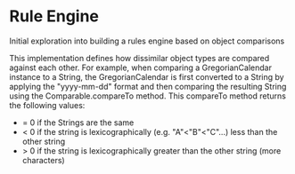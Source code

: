 # Rule Engine
Initial exploration into building a rules engine based on object comparisons

This implementation defines how dissimilar object types are compared against each other.  For example, when comparing a GregorianCalendar instance to a String, the GregorianCalendar is first converted to a String by applying the "yyyy-mm-dd" format and then comparing the resulting String using the Comparable.compareTo method.  This compareTo method returns the following values:

* = 0 if the Strings are the same
* < 0 if the string is lexicographically (e.g. "A"<"B"<"C"...) less than the other string
* \> 0 if the string is lexicographically greater than the other string (more characters)
